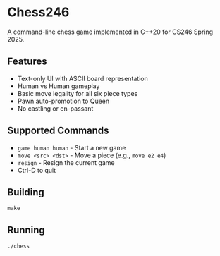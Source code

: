 # Chess246

A command-line chess game implemented in C++20 for CS246 Spring 2025.

## Features
- Text-only UI with ASCII board representation
- Human vs Human gameplay
- Basic move legality for all six piece types
- Pawn auto-promotion to Queen
- No castling or en-passant

## Supported Commands
- `game human human` - Start a new game
- `move <src> <dst>` - Move a piece (e.g., `move e2 e4`)
- `resign` - Resign the current game
- Ctrl-D to quit

## Building
```
make
```

## Running
```
./chess
```